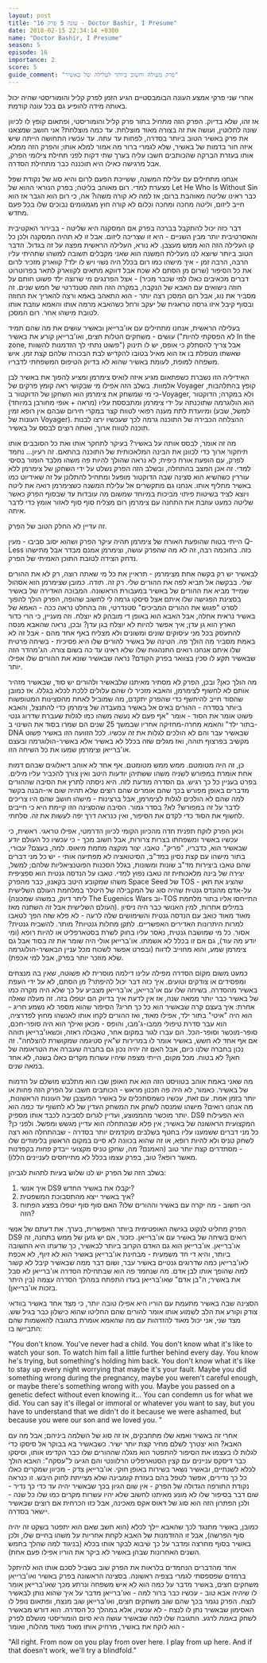 ```yaml
---
layout: post
title: "עונה 5 פרק 16 - Doctor Bashir, I Presume"
date: 2018-02-15 22:34:14 +0300
name: "Doctor Bashir, I Presume"
season: 5
episode: 16
importance: 2
score: 5
guide_comment: "פרק מעולה וחשוב ביותר לעלילה של באשיר"
---
```

אחרי שני פרקי אמצע העונה הבומבסטיים הגיע הזמן לפרק קליל והומוריסטי שהיה יכול באותה מידה להופיע גם בכל עונה קודמת.

אז זהו, שלא בדיוק. הפרק הזה *מתחיל* בתור פרק קליל והומוריסטי, ופתאום קופץ לו לכיוון שונה לחלוטין, ועושה את זה בצורה מאוד מוצלחת. עד כמה מוצלחת? אני חושב שמצאנו את פרק באשיר הטוב ביותר בסדרה, לפחות עד עתה. עד עכשיו התחושה הייתה שיש איזה חור בדמות של באשיר, שלא לגמרי ברור מה אמור למלא אותו; והפרק הזה ממלא אותו בעזרת הברקה שהכותבים חשבו עליה בערך שתי דקות לפני תחילת צילומי הפרק, אבל מרגישה כאילו היא תוכננה כבר מתחילת הסדרה.

אנחנו מתחילים עם עלילת המשנה, ששייכת הפעם לרום והיא סוג של נקודת שפל מצערת למדי. רום מאוהב בליטה; בפרק הנוראי ההוא של Let He Who Is Without Sin כבר ראינו שליטה מאוהבת ברום; אז למה לא קורה משהו? אה, כי רום הוא הגבר אז הוא חייב ליזום, וליטה מחכה ומחכה וכלום לא קורה חוץ מגמגומים נבוכים שלו בכל פעם מחדש.

דבר כזה יכול להתקבל בברכה בפרק אם המסקנה היא שליטה - בבירור האקטיבית והאסרטיבית יותר מבין השניים - היא זו שצריכה ליזום. אבל זו לא תהיה המסקנה ולכן כל קו העלילה הזה הוא ממש מעצבן. לא נורא, העלילה הראשית מפצה על זה בגדול. הדבר הטוב ביותר שיוצא לנו מעלילת המשנה הוא שאני מקבלים תשובה למשהו שתהיתי עליו הרבה, הרבה זמן - איך מישהו כמו רום בכלל היה נשוי ויש לו ילד? קווארק מזכיר לרום את כל הסיפור (שרום מן הסתם לא שכח אבל דווקא מתאים לקווארק לתאר בפרוטרוט דברים מכאיבים כאלו למי שכבר מכיר) - אצל הפרנגים מי שרוצה ילד פשוט חותם על חוזה נישואים עם האבא של הנקבה, במקרה הזה חוזה סטנדרטי של חמש שנים. זה מסביר את נוג, אבל רום המסכן רצה יותר - הוא התאהב באמא ורצה להאריך את החוזה ובסוף קיבל איזו גרסה טראגית של יעקב ורחל כשהאבא מרמה אותו והאמא עוזבת אותו לטובת מישהו אחר. רום המסכן.

בעלילה הראשית, אנחנו מתחילים עם או'ברייאן ובאשיר עושים את מה שהם תמיד עושים - משחקים הטלות חצים, ואו'ברייאן קורע את באשיר ("לא הפסקתי להיות In the zone, פשוט נתתי לך הזדמנות להשוות") אבל צריך להסתלק כי אופס, יש לו תינוק שאשתו מטפלת בו אז הוא מאיל בטובו להקדיש לבת הבכורה שלהם קצת זמן. איש משפחה למופת, לעומת באשיר שהוא לא בדיוק הטיפוס המשפחתי לדבריו. 

האידיליה הזו נשברת כשפתאום מגיע איזה לואיס צימרמן ומציע להפוך את באשיר לבן אלמוות. בשלב הזה אפילו מי שבקושי ראה קומץ פרקים של Voyager קופץ בהתלהבות, כי מי שמשחק את צימרמן הוא השחקן של הדוקטור ב-Voyager, ולא במקרה; הדוקטור הוא הולוגרמה שתוכנתה על ידי צימרמן ומתבססת עליו (מראה + אופי מחורבן במיוחד) ומיועדת לתת מענה רפואי לטווח קצר במקרי חירום שבהם אין רופא זמין (למשל, שבע העונות של Voyager). ההצלחה הכבירה של התוכנה גרמה לכך שעכשיו ירצו לבנות תוכנה לטווח ארוך, ואותה רוצים לבסס על באשיר.

מה זה אומר, לבסס אותה על באשיר? בעיקר לתחקר אותו ואת כל הסובבים אותו תיחקור ארוך כדי לכוונן את הבינה המלאכותית של התוכנה בהתאם. זה רעיון... נחמד לפרק, עם הופעת אורח כיפית; לא נראה שהולך להיות פה משהו מלבד הומור בסיסי למדי. זה אכן המצב בהתחלה, ובשלב הזה הפרק נשלט על ידי השחקן של צימרמן ללא עוררין כשהשיא הוא סצינה שבה הדוקטור מופעל ומתחיל להתלונן על זה שאידיוט כמו באשיר מחליף אותו. אנחנו גם מתקשרים אל עלילת המשנה כשצימרמן רואה את ליטה ויוצא לציד בשיטות פיתוי מביכות במיוחד שמשום מה עובדות עד שבסוף הפרק כאשר שליטה כמעט עוזבת את התחנה עם צימרמן רום מצליח סוף סוף לאזור אומץ כדי לדבר איתה.

זה עדיין לא החלק הטוב של הפרק.

הייתי בטוח שהופעת האורח של צימרמן תהיה עיקר הפרק ושהוא יסוב סביבו - מעין Q-Less כזה. בחוכמה רבה, זה לא מה שהפרק עושה, וצימרמן אמנם מבדר אבל מתישהו נדחק הצידה לטובת התוכן האמיתי של הפרק.

לבאשיר יש רק בקשה אחת מצימרמן - תראיין את כל מי שאתה רוצה, רק לא את ההורים שלי. בבקשה אל תביא לפה את ההורים שלי. רק זה. תודה. כמובן שצימרמן הוא אסהול שמייד מביא את ההורים של באשיר במעבורת הראשונה. המבוכה האדירה של באשיר בסצינת הפגישה שלו איתם אצל סיסקו גרמה לי לחשוב שהופה, הפרק הולך להפוך לסרט "פגוש את ההורים המביכים" סטנדרטי, וזה בהחלט נראה ככה - האמא של באשיר נראית אחלה, אבל האבא הוא באופן די מובהק לא יוצלח. וזה מעניין, כי הרי כדור הארץ הוא גן עדן; איך אפשר להיות לא יוצלח בגן עדן? ובכן, נראה שהאבא מנסה להתעסק בכל מני עיסוקים שונים ומשונים ולא מצליח באף אחד מהם - אבל זה לא באמת מסביר מה הולך פה. הטינה של באשיר להורים שלו היא פסיכית - בשיחה פרטית שלו איתם אנחנו רואים התנהגות שלו שלא ראינו עד כה בשום צורה. הג'מהדר הזה שבאשיר תקע לו סכין בצוואר בפרק הקודם? נראה שבאשיר שונא את ההורים שלו אפילו יותר.

מה הולך כאן? ובכן, הפרק לא מסתיר מאיתנו שלבאשיר ולהורים יש סוד, שבאשיר מזהיר אותם לא לחשוף לצימרמן, והאבא מזכיר לו שהם עלולים ללכת לכלא בגללו. אז כמובן שהסוד חייב להיחשף כדי שהפרק יתקדם, מה שמוביל לאחת מהסצינות המטופשות ביותר בסדרה - ההורים באים אל באשיר במעבדה של צימרמן כדי להתנצל, והאבא פשוט אומר את הסוד - אומר "אף פעם לא נעשה משהו כמו לגלות שעברת שדרוג גנטי בתור ילד" והאמא מחרה-מחזיקה אחריו שבמשך 25 שנים הם שמרו בסוד את השינוי ב-DNA שבאשיר עבר והם לא הולכים לגלות את זה עכשיו. לכל הזוועה הזו באשיר פשוט מקשיב בפרצוף תוהה, ואז מגלים שזה בכלל לא באשיר אלא באשיר-הולוגרמה ובעצם או'ברייאן וצימרמן שמעו את כל השיחה הזו. 

כן, זה היה מטומטם. ממש ממש מטומטם. אף אחד לא אוהב דיאלוגים שבהם דמות אחת אומרת במפורש לשניה משהו ששתיהן יודעות היטב ואין צורך להכביר עליו מילים. בפרט בעניין כל כך רגיש. גם הסדרה מודעת לזה. היא ניסתה לתרץ את הסיבה שההורים מדברים באופן מפורש בכך שהם אומרים שהם רוצים שלא תהיה שום אי-הבנה בקשר למה שהם לא הולכים לגלות לצימרמן, אבל ברצינות - מישהו חושב שהם היו צריכים לדבר על זה במפורש? לא? בסדר גמור. הסיבה שהסצינה הזו קיימת היא כי חייבים לחשוף את הסוד כדי לקדם את הסיפור, ואין כנראה דרך יפה לעשות את זה. סלחתי.

וכאן הפרק לוקח תפנית חדה מהכיוון הקומי לכיוון הדרמטי, אפילו טראגי. ראשית, כי עכשיו באשיר ומשפחתו בצרות צרורות, אבל חשוב מכך - כי עכשיו כל העולם יודע שבאשיר הוא, כדבריו, "פריק". טאבו. יצור מוקצה מחמת מיאוס. למה, בעצם? עבורי, בתור מישהו עם קצת נסיון במד"ב, הסיטואציה לא מפתיעה אותי - יש כל מני דברים שהם טאבו ביצירות מד"ב שונות ומשונות, בגלל הסכנות הפוטנציאליות שלהם; למשל, יצירה של בינה מלאכותית זה טאבו נפוץ למדי. טאבו על הנדסה גנטית הוא ספציפית משהו שמקובע היטב בקאנון, כבר מהפרק Space Seed של TOS שהציג את חאן - על-אדם מהונדס גנטית שהיה סוג של המקבילה של היטלר במלחמת העולם השלישית (ליתר דיוק, במשהו שמכונה The Eugenics Wars וב-TOS התייחסו אליו בתור מלחמת העולם השלישית אבל זה השתנה מאז). במילים אחרות, למין האנושי כבר היה ניסיון מאוד מאוד כואב עם הנדסה גנטית והשימושים שלה לרעה - לא פלא שזה הפך לטאבו למרות היתרונות האדירים האפשריים. לתקן מחלות גנטיות? מותר. להשביח גנטית? אסור. כל מי שמושבח גנטית, נאסר עליו בחוק לשרת בסטארפליט או להיות רופא (ומי יודע מה עוד), גם אם זו בכלל לא אשמתו. או'ברייאן אולי היה שומר את זה בסוד אבל גם צימרמן שמע, והוא מחוייב לדווח (ובפרט אפשר לשכוח מכל עניין הבאשיר-הולוגרמה שלא מוזכר יותר בפרק, אבל למי אכפת).

כמעט משום מקום הסדרה מפילה עלינו דילמה מוסרית לא פשוטה, שאין בה מנצחים ומפסידים או צודקים וטועים. איך כזה דבר יכול להיפתר? מן הסתם, לא על ידי העפת באשיר מהסדרה. בשיחה שלו עם או'ברייאן, או'ברייאן מצביע על כך שלא היה מקרה כמו של באשיר כבר יותר ממאה שנה, אז אין לדעת איך בדיוק הם יטפלו בזה. זה מעלה שאלה אחרת: איך בעצם קרה שבאשיר הוא כל כך חריג? הסיפור שהוא מספר לא נשמע חריג - הוא היה "איטי" בתור ילד, אפילו מאוד, ואז ההורים לקחו אותו לאנשהו מחוץ לפדרציה, הוא עבר סדרת טיפולי ממבו-ג'מבו, והופס - מכאן ואילך הוא היה סופר-חכם, סופר-מוכשר וסופר-הכל. הם עברו לגור במקום אחר, טאבולה ראזה, וכשאו'ברייאן תוהה אם אף אחד לא חשש, באשיר אומר לו במרירות ש"אין סטיגמה שמקושרת להצלחה". זה נכון בחברה שלנו כיום, אבל האם זה יהיה נכון גם בחברה שעברה את הטראומה של חאן? לא בטוח. מכל מקום, הייתי מצפה שיהיו עשרות מקרים כאלו בשנה, לא אחד במאה שנים.

מה שאני באמת אוהב בטוויסט הזה הוא את האופן שבו הוא מתלבש מושלם על הדמות של באשיר. כאמור, לא היה פה תכנון מראש - הכותבים חשבו על הפרק הזה פחות או יותר בזמן אמת. עם זאת, עכשיו כשמסתכלים על באשיר המעצבן של העונות הראשונות, מה אנחנו רואים? מישהו שמנסה לשחק את המשחק העדין של לא לחשוף *עד כמה* הוא יותר מוכשר מהממוצע, ועדיין לגרום לסביבה לכבד אותו מספיק. DS9 היא הפעילות המקצועית הראשונה של באשיר; אין פלא שבהתחלה הוא עדיין מגשש ומפשל. ולפני כן? כל מני דברים ששמענו עליו בחטף בשלבים מוקדמים יותר בסדרה - שבהתחלה הוא רצה לשחק טניס ולא להיות רופא, או זה שהוא בכוונה לא סיים במקום הראשון בלימודים שלו - מסתדרים קצת יותר טוב (האמנם? מה, שחקן טניס מקצועי ייבדק *פחות* בקפדנות מאשר רופא? טוב, בפרק עצמו בכלל לא מתייחסים לעניינים הללו).

בשלב הזה של הפרק יש לנו שלוש בעיות לתהות לגביהן:
1) איך אנשי DS9 יקבלו את באשיר החדש?
2) איך באשיר ייצא מהתסבוכת המשפטית?
3) הכי חשוב - מה יקרה עם באשיר וההורים שלו? האם סוף סוף יטפלו בפצע הפתוח הזה?

הפרק מחליט לנקוט בגישה האופטימית ביותר האפשרית, בערך. את דעתם של אנשי DS9 רואים בשיחה של באשיר עם או'ברייאן. כזכור, אם יש גזען של ממש בתחנה, זה או'ברייאן. או'ברייאן הוא גם האדם הקרוב ביותר לבאשיר, כך שדעתו היא החשובה ביותר, והיא די חד משמעית - מבחינת או'ברייאן באשיר הוא לא זיוף, לא אכפת לאו'ברייאן כמה שדרוגים גנטיים באשיר עבר, ושום דבר ממה שבאשיר קיבל לא קשור למה שהופך אותו לבן אדם. מה שנחמד פה הוא שבתחילת הסדרה או'ברייאן לא סבל את באשיר; ה"בן אדם" שאו'ברייאן בעדו התפתח במהלך הסדרה עצמה (בין היתר בזכות או'ברייאן).

הסצינה שבה באשיר מתעמת עם הוריו היא אפילו טובה יותר, כי מצד אחד באשיר בוודאי צודק וקורע את הלב לשמוע אותו אומר להורים שהם החליטו שהוא כישלון כבר בגיל שש. מצד שני, אני יכול מאוד להזדהות עם מה שהאמא אומרת בתגובה להאשמות שהם התביישו בו:

"You don't know. You've never had a child. You don't know what it's like to watch your son. To watch him fall a little further behind every day. You know he's trying, but something's holding him back. You don't know what it's like to stay up every night worrying that maybe it's your fault. Maybe you did something wrong during the pregnancy, maybe you weren't careful enough, or maybe there's something wrong with you. Maybe you passed on a genetic defect without even knowing it... You can condemn us for what we did. You can say it's illegal or immoral or whatever you want to say, but you have to understand that we didn't do it because we were ashamed, but because you were our son and we loved you. "

אחרי זה באשיר ואמא שלו מתחבקים, אז זה סוג של השלמה ביניהם; אבל מה עם האבא? הוא יצטרך לשלם מחיר קצת יותר ישיר. כשבאשיר בא בבוקר אל סיסקו כדי לגלות לו בעצמו את הסיפור להתפטר הוא מגלה שההורים שלו כבר הקדימו אותו, וסיסקו כבר דיסקס עניינים עם קצין הסטארפליט הרלוונטי והם הגיעו ל"עסקה": האבא הולך לכלא לשנתיים, ובאשיר נשאר בשירות באופן חוקי. או'ברייאן צדק - מכיוון שמקרים כאלו כל כך נדירים, אפשר לטפל בהם בעזרת קומבינה שלא מצייתת לחוק היבש. זו כנראה נקודת התורפה הגדולה של הפרק - אין שום הגיון בכך שבאשיר יהיה עד כדי כך נדיר - שום דבר בסיפור שלו לא מונע מאיתנו לחשוב שלא יהיו עשרות מקרים כמו שלו כל שנה - ולכן הפתרון הזה הוא סוג של דאוס אקס מאכינה, אבל כזו הכרחית אם רוצים שבאשיר יישאר בסדרה.

כמובן, באשיר מתנגד לכך שהאבא יילך לכלא (הוא חשב שאם הוא יתפטר בשקט זה יהיה סוף הפרשה), אבל זו ההזדמנות של האבא לקחת אחריות על משהו בחיים שלו, ולכן באשיר בסוף מתרצה ומדבר על כך שיבוא לבקר אותו בכלא (בניגוד למה שהלך בחמש השנים האחרונות שבהן באשיר לא ביקר את הוריו אפילו פעם אחת).

אחד מהדברים הנחמדים בלראות את הפרק שוב בשביל לסכם אותו הוא להיתקל ברמזים שפספסתי לגמרי בצפיה ראשונה. בסצינה הראשונה בפרק באשיר ואו'ברייאן משחקים חצים, באשיר מדבר על כמה הוא לא איש משפחה ונרתע מכך שאו'ברייאן אומר לו שיהיה אבא טוב - עכשיו כבר ברור למה - ואו'ברייאן מדבר על איך שהוא נותן לבאשיר לנצח. הפרק נגמר בכך שהם שוב משחקים חצים, ואו'ברייאן שוב מנצח, ופתאום נופל לו האסימון שבאשיר נתן לו לנצח - לא עכשיו, אלא במהלך כל הסדרה. הוא דורש מבאשיר לשחק *באמת* לרגע. התגובה שלו למה שבאשיר עושה היא סיום הומוריסטי מושלם לפרק - הוא לוקח את באשיר, מרחיק אותו מאוד מאוד מהלוח, ואומר

"All right. From now on you play from over here. I play from up here. And if that doesn't work, we'll try a blindfold."
